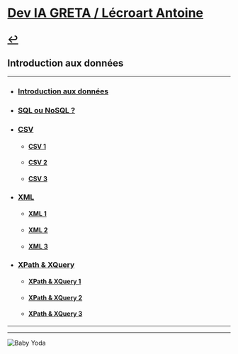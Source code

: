 # [Dev IA GRETA / Lécroart Antoine](https://github.com/Dev-IA-2024/antoine.lecroart)

[↩️](..)
---

## Introduction aux données

---

- ### [Introduction aux données](./introduction_aux_donnees)
- ### [SQL ou NoSQL ?](./SQL_ou_NoSQL)
- ### [CSV](./CSV)
    - #### [CSV 1](./CSV/CSV_1)
    - #### [CSV 2](./CSV/CSV_2)
    - #### [CSV 3](./CSV/CSV_3)
- ### [XML](./XML)
    - #### [XML 1](./XML/XML_1)
    - #### [XML 2](./XML/XML_2)
    - #### [XML 3](./XML/XML_3)
- ### [XPath & XQuery](./XPath_et_XQuery)
    - #### [XPath & XQuery 1](./XPath_et_XQuery/XQuery_1)
    - #### [XPath & XQuery 2](./XPath_et_XQuery/XQuery_2)
    - #### [XPath & XQuery 3](./XPath_et_XQuery/XQuery_3)

---
---
![Baby Yoda](https://images3.alphacoders.com/110/1108129.jpg)
